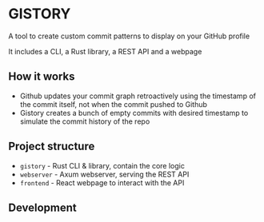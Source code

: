 # GISTORY

A tool to create custom commit patterns to display on your GitHub profile

It includes a CLI, a Rust library, a REST API and a webpage

## How it works

- Github updates your commit graph retroactively using the timestamp of the commit itself, not when the commit
  pushed to Github
- Gistory creates a bunch of empty commits with desired timestamp to simulate the commit history of the repo

## Project structure

- `gistory` - Rust CLI & library, contain the core logic
- `webserver` - Axum webserver, serving the REST API
- `frontend` - React webpage to interact with the API

## Development


